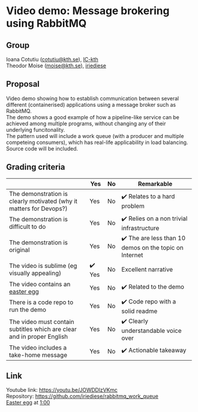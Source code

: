 # Video demo: Message brokering using RabbitMQ

## Group
Ioana Cotutiu (cotutiu@kth.se), [IC-kth](https://github.com/IC-kth)  
Theodor Moise (moise@kth.se), [iriediese](https://github.com/iriediese)

## Proposal
Video demo showing how to establish communication between several different (containerised) applications using a message broker such as RabbitMQ.  
The demo shows a good example of how a pipeline-like service can be achieved among multiple programs, without changing any of their underlying funcitonality.  
The pattern used will include a work queue (with a producer and multiple competeing consumers), which has real-life applicability in load balancing.  
Source code will be included.  

## Grading criteria

|                                             | Yes | No | Remarkable |
|-------------------------------------------- | ----|----|-------------|
|The demonstration is clearly motivated (why it matters for Devops?) | Yes | No | :heavy_check_mark: Relates to a hard problem |
|The demonstration is difficult to do | Yes | No | :heavy_check_mark: Relies on a non trivial infrastructure |
|The demonstration is original | Yes | No | :heavy_check_mark: The are less than 10 demos on the topic on Internet |
|The video is sublime (eg visually appealing) | :heavy_check_mark: Yes | No | Excellent narrative |
|The video contains an [easter egg](https://github.com/OrkoHunter/python-easter-eggs) | Yes | No | :heavy_check_mark: Related to the demo |
|There is a code repo to run the demo  | Yes | No | :heavy_check_mark: Code repo with a solid readme |
|The video must contain subtitles which are clear and in proper English | Yes | No | :heavy_check_mark: Clearly understandable voice over |
|The video includes a take-home message | Yes | No | ✔️ Actionable takeaway |

## Link
Youtube link: https://youtu.be/JOWDDlzVKmc  
Repository: https://github.com/iriediese/rabbitmq_work_queue  
[Easter egg](https://www.tecmint.com/20-funny-commands-of-linux-or-linux-is-fun-in-terminal/) at [1:00](https://youtu.be/JOWDDlzVKmc?t=60)
